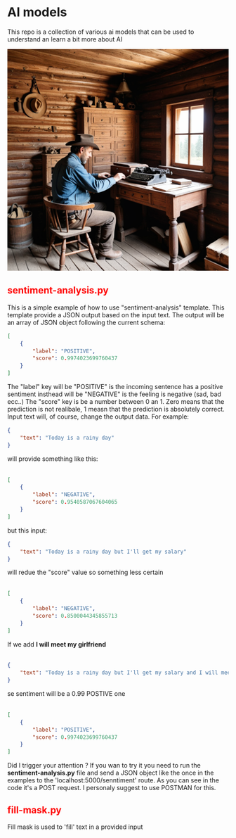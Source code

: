 # AI models

This repo is a collection of various ai models that can be used to understand an learn a bit more about AI

![Country Western](country_western.png)

<h2 style="color: red;">sentiment-analysis.py</h2>

This is a simple example of how to use "sentiment-analysis" template. This template provide a JSON output based on the input text.
The output will be an array of JSON object following the current schema:

```json
[
    {
        "label": "POSITIVE",
        "score": 0.9974023699760437
    }
]
```

The "label" key will be "POSITIVE" is the incoming sentence has a positive sentiment insthead will be "NEGATIVE" is the feeling is negative (sad, bad ecc..)
The "score" key is be a number between 0 an 1. Zero means that the prediction is not realibale, 1 measn that the prediction is absolutely correct.
Input text will, of course, change the output data.
For example:

```json
{
    "text": "Today is a rainy day"
}
```
will provide something like this:

```json

[
    {
        "label": "NEGATIVE",
        "score": 0.9540587067604065
    }
]
```

but this input:

```json
{
    "text": "Today is a rainy day but I'll get my salary"
}
```
will redue the "score" value so something less certain

```json

[
    {
        "label": "NEGATIVE",
        "score": 0.8500044345855713
    }
]

```

If we add **I will meet my girlfriend**

```json

{
    "text": "Today is a rainy day but I'll get my salary and I will meet my girlfriend"
}

```

se sentiment will be a 0.99 POSTIVE one

```json

[
    {
        "label": "POSITIVE",
        "score": 0.9974023699760437
    }
]
```

Did I trigger your attention ?
If you wan to try it you need to run the **sentiment-analysis.py** file and send a JSON object like the once in the examples to the 'localhost:5000/senntiment' route. As you can see in the code it's a POST request. 
I personaly suggest to use POSTMAN for this.

<h2 style="color: red;">fill-mask.py</h2>

Fill mask is used to 'fill' text in a provided input
